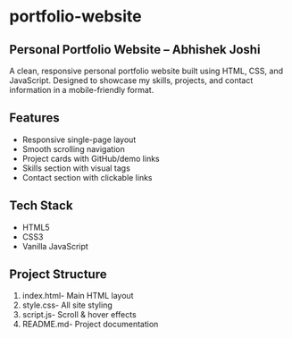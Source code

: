 # portfolio-website
## Personal Portfolio Website – Abhishek Joshi

A clean, responsive personal portfolio website built using HTML, CSS, and JavaScript. Designed to showcase my skills, projects, and contact information in a mobile-friendly format.

## Features

- Responsive single-page layout
- Smooth scrolling navigation
- Project cards with GitHub/demo links
- Skills section with visual tags
- Contact section with clickable links

## Tech Stack

- HTML5
- CSS3 
- Vanilla JavaScript

## Project Structure

1) index.html- Main HTML layout
2) style.css- All site styling
3) script.js- Scroll & hover effects
4) README.md- Project documentation

